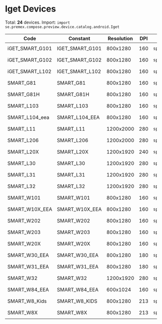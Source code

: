# Iget Devices

Total: **24** devices. Import: `import se.premex.compose.preview.device.catalog.android.Iget`

| Code | Constant | Resolution | DPI | Compose Spec | Preview Usage |
|------|----------|------------|-----|-------------|---------------|
| iGET_SMART_G101 | IGET_SMART_G101 | 800x1280 | 160 | `spec:width=800px,height=1280px,dpi=160` | `@Preview(device = Iget.IGET_SMART_G101)` |
| iGET_SMART_G102 | IGET_SMART_G102 | 800x1280 | 160 | `spec:width=800px,height=1280px,dpi=160` | `@Preview(device = Iget.IGET_SMART_G102)` |
| iGET_SMART_L102 | IGET_SMART_L102 | 800x1280 | 160 | `spec:width=800px,height=1280px,dpi=160` | `@Preview(device = Iget.IGET_SMART_L102)` |
| SMART_G81 | SMART_G81 | 800x1280 | 160 | `spec:width=800px,height=1280px,dpi=160` | `@Preview(device = Iget.SMART_G81)` |
| SMART_G81H | SMART_G81H | 800x1280 | 160 | `spec:width=800px,height=1280px,dpi=160` | `@Preview(device = Iget.SMART_G81H)` |
| SMART_L103 | SMART_L103 | 800x1280 | 160 | `spec:width=800px,height=1280px,dpi=160` | `@Preview(device = Iget.SMART_L103)` |
| SMART_L104_eea | SMART_L104_EEA | 800x1280 | 160 | `spec:width=800px,height=1280px,dpi=160` | `@Preview(device = Iget.SMART_L104_EEA)` |
| SMART_L11 | SMART_L11 | 1200x2000 | 280 | `spec:width=1200px,height=2000px,dpi=280` | `@Preview(device = Iget.SMART_L11)` |
| SMART_L206 | SMART_L206 | 1200x2000 | 280 | `spec:width=1200px,height=2000px,dpi=280` | `@Preview(device = Iget.SMART_L206)` |
| SMART_L20X | SMART_L20X | 1200x1920 | 240 | `spec:width=1200px,height=1920px,dpi=240` | `@Preview(device = Iget.SMART_L20X)` |
| SMART_L30 | SMART_L30 | 1200x1920 | 280 | `spec:width=1200px,height=1920px,dpi=280` | `@Preview(device = Iget.SMART_L30)` |
| SMART_L31 | SMART_L31 | 1200x1920 | 280 | `spec:width=1200px,height=1920px,dpi=280` | `@Preview(device = Iget.SMART_L31)` |
| SMART_L32 | SMART_L32 | 1200x1920 | 280 | `spec:width=1200px,height=1920px,dpi=280` | `@Preview(device = Iget.SMART_L32)` |
| SMART_W101 | SMART_W101 | 800x1280 | 160 | `spec:width=800px,height=1280px,dpi=160` | `@Preview(device = Iget.SMART_W101)` |
| SMART_W10X_EEA | SMART_W10X_EEA | 800x1280 | 160 | `spec:width=800px,height=1280px,dpi=160` | `@Preview(device = Iget.SMART_W10X_EEA)` |
| SMART_W202 | SMART_W202 | 800x1280 | 160 | `spec:width=800px,height=1280px,dpi=160` | `@Preview(device = Iget.SMART_W202)` |
| SMART_W203 | SMART_W203 | 800x1280 | 160 | `spec:width=800px,height=1280px,dpi=160` | `@Preview(device = Iget.SMART_W203)` |
| SMART_W20X | SMART_W20X | 800x1280 | 160 | `spec:width=800px,height=1280px,dpi=160` | `@Preview(device = Iget.SMART_W20X)` |
| SMART_W30_EEA | SMART_W30_EEA | 800x1280 | 180 | `spec:width=800px,height=1280px,dpi=180` | `@Preview(device = Iget.SMART_W30_EEA)` |
| SMART_W31_EEA | SMART_W31_EEA | 800x1280 | 180 | `spec:width=800px,height=1280px,dpi=180` | `@Preview(device = Iget.SMART_W31_EEA)` |
| SMART_W32 | SMART_W32 | 1200x1920 | 280 | `spec:width=1200px,height=1920px,dpi=280` | `@Preview(device = Iget.SMART_W32)` |
| SMART_W84_EEA | SMART_W84_EEA | 600x1024 | 160 | `spec:width=600px,height=1024px,dpi=160` | `@Preview(device = Iget.SMART_W84_EEA)` |
| SMART_W8_Kids | SMART_W8_KIDS | 800x1280 | 213 | `spec:width=800px,height=1280px,dpi=213` | `@Preview(device = Iget.SMART_W8_KIDS)` |
| SMART_W8X | SMART_W8X | 800x1280 | 213 | `spec:width=800px,height=1280px,dpi=213` | `@Preview(device = Iget.SMART_W8X)` |

<!-- Generated automatically. Do not edit manually. -->
